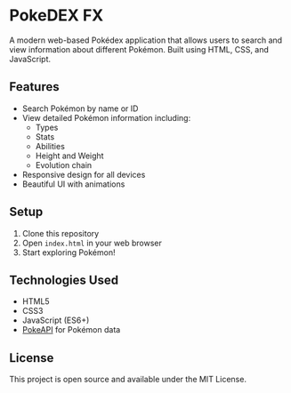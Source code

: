 # PokeDEX FX

A modern web-based Pokédex application that allows users to search and view information about different Pokémon. Built using HTML, CSS, and JavaScript.

## Features
- Search Pokémon by name or ID
- View detailed Pokémon information including:
  - Types
  - Stats
  - Abilities
  - Height and Weight
  - Evolution chain
- Responsive design for all devices
- Beautiful UI with animations

## Setup
1. Clone this repository
2. Open `index.html` in your web browser
3. Start exploring Pokémon!

## Technologies Used
- HTML5
- CSS3
- JavaScript (ES6+)
- [PokeAPI](https://pokeapi.co/) for Pokémon data

## License
This project is open source and available under the MIT License. 